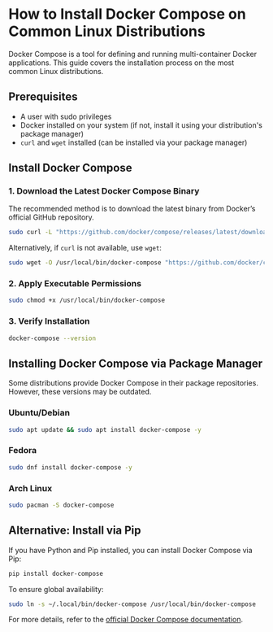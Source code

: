 # How to Install Docker Compose on Common Linux Distributions

Docker Compose is a tool for defining and running multi-container Docker applications. This guide covers the installation process on the most common Linux distributions.

## Prerequisites
- A user with sudo privileges
- Docker installed on your system (if not, install it using your distribution's package manager)
- `curl` and `wget` installed (can be installed via your package manager)

## Install Docker Compose

### 1. Download the Latest Docker Compose Binary
The recommended method is to download the latest binary from Docker’s official GitHub repository.

```bash
sudo curl -L "https://github.com/docker/compose/releases/latest/download/docker-compose-$(uname -s)-$(uname -m)" -o /usr/local/bin/docker-compose
```

Alternatively, if `curl` is not available, use `wget`:
```bash
sudo wget -O /usr/local/bin/docker-compose "https://github.com/docker/compose/releases/latest/download/docker-compose-$(uname -s)-$(uname -m)"
```

### 2. Apply Executable Permissions
```bash
sudo chmod +x /usr/local/bin/docker-compose
```

### 3. Verify Installation
```bash
docker-compose --version
```

## Installing Docker Compose via Package Manager
Some distributions provide Docker Compose in their package repositories. However, these versions may be outdated.

### Ubuntu/Debian
```bash
sudo apt update && sudo apt install docker-compose -y
```

### Fedora
```bash
sudo dnf install docker-compose -y
```

### Arch Linux
```bash
sudo pacman -S docker-compose
```

## Alternative: Install via Pip
If you have Python and Pip installed, you can install Docker Compose via Pip:
```bash
pip install docker-compose
```
To ensure global availability:
```bash
sudo ln -s ~/.local/bin/docker-compose /usr/local/bin/docker-compose
```

For more details, refer to the [official Docker Compose documentation](https://docs.docker.com/compose/).

